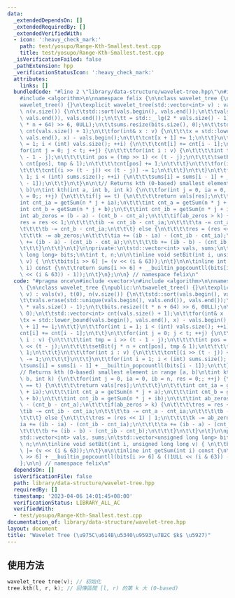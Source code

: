 ```yaml
---
data:
  _extendedDependsOn: []
  _extendedRequiredBy: []
  _extendedVerifiedWith:
  - icon: ':heavy_check_mark:'
    path: test/yosupo/Range-Kth-Smallest.test.cpp
    title: test/yosupo/Range-Kth-Smallest.test.cpp
  _isVerificationFailed: false
  _pathExtension: hpp
  _verificationStatusIcon: ':heavy_check_mark:'
  attributes:
    links: []
  bundledCode: "#line 2 \"library/data-structure/wavelet-tree.hpp\"\n#include <vector>\n\
    #include <algorithm>\n\nnamespace felix {\n\nclass wavelet_tree {\npublic:\n\t\
    wavelet_tree() {}\n\texplicit wavelet_tree(std::vector<int> v) : vals(v), t(0),\
    \ n(v.size()) {\n\t\tstd::sort(vals.begin(), vals.end());\n\t\tvals.erase(std::unique(vals.begin(),\
    \ vals.end()), vals.end());\n\t\tt = std::__lg(2 * vals.size() - 1);\n\t\tbits.resize((t\
    \ * n + 64) >> 6, 0ULL);\n\t\tsums.resize(bits.size(), 0);\n\t\tstd::vector<int>\
    \ cnt(vals.size() + 1);\n\t\tfor(int& x : v) {\n\t\t\tx = std::lower_bound(vals.begin(),\
    \ vals.end(), x) - vals.begin();\n\t\t\tcnt[x + 1] += 1;\n\t\t}\n\t\tfor(int i\
    \ = 1; i < (int) vals.size(); ++i) {\n\t\t\tcnt[i] += cnt[i - 1];\n\t\t}\n\t\t\
    for(int j = 0; j < t; ++j) {\n\t\t\tfor(int i : v) {\n\t\t\t\tint tmp = i >> (t\
    \ - 1 - j);\n\t\t\t\tint pos = (tmp >> 1) << (t - j);\n\t\t\t\tsetBit(j * n +\
    \ cnt[pos], tmp & 1);\n\t\t\t\tcnt[pos] += 1;\n\t\t\t}\n\t\t\tfor(int i : v) {\n\
    \t\t\t\tcnt[(i >> (t - j)) << (t - j)] -= 1;\n\t\t\t}\n\t\t}\n\t\tfor(int i =\
    \ 1; i < (int) sums.size(); ++i) {\n\t\t\tsums[i] = sums[i - 1] + __builtin_popcountll(bits[i\
    \ - 1]);\n\t\t}\n\t}\n\n\t// Returns kth (0-based) smallest element in range [a,\
    \ b)\n\tint kth(int a, int b, int k) {\n\t\tfor(int j = 0, ia = 0, ib = n, res\
    \ = 0;; ++j) {\n\t\t\tif(j == t) {\n\t\t\t\treturn vals[res];\n\t\t\t}\n\t\t\t\
    int cnt_ia = getSum(n * j + ia);\n\t\t\tint cnt_a = getSum(n * j + a);\n\t\t\t\
    int cnt_b = getSum(n * j + b);\n\t\t\tint cnt_ib = getSum(n * j + ib);\n\t\t\t\
    int ab_zeros = (b - a) - (cnt_b - cnt_a);\n\t\t\tif(ab_zeros > k) {\n\t\t\t\t\
    res = res << 1;\n\t\t\t\tib -= cnt_ib - cnt_ia;\n\t\t\t\ta -= cnt_a - cnt_ia;\n\
    \t\t\t\tb -= cnt_b - cnt_ia;\n\t\t\t} else {\n\t\t\t\tres = (res << 1) | 1;\n\t\
    \t\t\tk -= ab_zeros;\n\t\t\t\tia += (ib - ia) - (cnt_ib - cnt_ia);\n\t\t\t\ta\
    \ += (ib - a) - (cnt_ib - cnt_a);\n\t\t\t\tb += (ib - b) - (cnt_ib - cnt_b);\n\
    \t\t\t}\n\t\t}\n\t}\n\nprivate:\n\tstd::vector<int> vals, sums;\n\tstd::vector<unsigned\
    \ long long> bits;\n\tint t, n;\n\n\tinline void setBit(int i, unsigned long long\
    \ v) { \n\t\tbits[i >> 6] |= (v << (i & 63));\n\t}\n\n\tinline int getSum(int\
    \ i) const {\n\t\treturn sums[i >> 6] + __builtin_popcountll(bits[i >> 6] & ((1ULL\
    \ << (i & 63)) - 1));\n\t}\n};\n\n} // namespace felix\n"
  code: "#pragma once\n#include <vector>\n#include <algorithm>\n\nnamespace felix\
    \ {\n\nclass wavelet_tree {\npublic:\n\twavelet_tree() {}\n\texplicit wavelet_tree(std::vector<int>\
    \ v) : vals(v), t(0), n(v.size()) {\n\t\tstd::sort(vals.begin(), vals.end());\n\
    \t\tvals.erase(std::unique(vals.begin(), vals.end()), vals.end());\n\t\tt = std::__lg(2\
    \ * vals.size() - 1);\n\t\tbits.resize((t * n + 64) >> 6, 0ULL);\n\t\tsums.resize(bits.size(),\
    \ 0);\n\t\tstd::vector<int> cnt(vals.size() + 1);\n\t\tfor(int& x : v) {\n\t\t\
    \tx = std::lower_bound(vals.begin(), vals.end(), x) - vals.begin();\n\t\t\tcnt[x\
    \ + 1] += 1;\n\t\t}\n\t\tfor(int i = 1; i < (int) vals.size(); ++i) {\n\t\t\t\
    cnt[i] += cnt[i - 1];\n\t\t}\n\t\tfor(int j = 0; j < t; ++j) {\n\t\t\tfor(int\
    \ i : v) {\n\t\t\t\tint tmp = i >> (t - 1 - j);\n\t\t\t\tint pos = (tmp >> 1)\
    \ << (t - j);\n\t\t\t\tsetBit(j * n + cnt[pos], tmp & 1);\n\t\t\t\tcnt[pos] +=\
    \ 1;\n\t\t\t}\n\t\t\tfor(int i : v) {\n\t\t\t\tcnt[(i >> (t - j)) << (t - j)]\
    \ -= 1;\n\t\t\t}\n\t\t}\n\t\tfor(int i = 1; i < (int) sums.size(); ++i) {\n\t\t\
    \tsums[i] = sums[i - 1] + __builtin_popcountll(bits[i - 1]);\n\t\t}\n\t}\n\n\t\
    // Returns kth (0-based) smallest element in range [a, b)\n\tint kth(int a, int\
    \ b, int k) {\n\t\tfor(int j = 0, ia = 0, ib = n, res = 0;; ++j) {\n\t\t\tif(j\
    \ == t) {\n\t\t\t\treturn vals[res];\n\t\t\t}\n\t\t\tint cnt_ia = getSum(n * j\
    \ + ia);\n\t\t\tint cnt_a = getSum(n * j + a);\n\t\t\tint cnt_b = getSum(n * j\
    \ + b);\n\t\t\tint cnt_ib = getSum(n * j + ib);\n\t\t\tint ab_zeros = (b - a)\
    \ - (cnt_b - cnt_a);\n\t\t\tif(ab_zeros > k) {\n\t\t\t\tres = res << 1;\n\t\t\t\
    \tib -= cnt_ib - cnt_ia;\n\t\t\t\ta -= cnt_a - cnt_ia;\n\t\t\t\tb -= cnt_b - cnt_ia;\n\
    \t\t\t} else {\n\t\t\t\tres = (res << 1) | 1;\n\t\t\t\tk -= ab_zeros;\n\t\t\t\t\
    ia += (ib - ia) - (cnt_ib - cnt_ia);\n\t\t\t\ta += (ib - a) - (cnt_ib - cnt_a);\n\
    \t\t\t\tb += (ib - b) - (cnt_ib - cnt_b);\n\t\t\t}\n\t\t}\n\t}\n\nprivate:\n\t\
    std::vector<int> vals, sums;\n\tstd::vector<unsigned long long> bits;\n\tint t,\
    \ n;\n\n\tinline void setBit(int i, unsigned long long v) { \n\t\tbits[i >> 6]\
    \ |= (v << (i & 63));\n\t}\n\n\tinline int getSum(int i) const {\n\t\treturn sums[i\
    \ >> 6] + __builtin_popcountll(bits[i >> 6] & ((1ULL << (i & 63)) - 1));\n\t}\n\
    };\n\n} // namespace felix\n"
  dependsOn: []
  isVerificationFile: false
  path: library/data-structure/wavelet-tree.hpp
  requiredBy: []
  timestamp: '2023-04-06 14:01:45+08:00'
  verificationStatus: LIBRARY_ALL_AC
  verifiedWith:
  - test/yosupo/Range-Kth-Smallest.test.cpp
documentation_of: library/data-structure/wavelet-tree.hpp
layout: document
title: "Wavelet Tree (\u975C\u614B\u5340\u9593\u7B2C $k$ \u5927)"
---
```


## 使用方法
```cpp
wavelet_tree tree(v); // 初始化
tree.kth(l, r, k); // 回傳區間 [l, r) 的第 k 大 (0-based)
```

